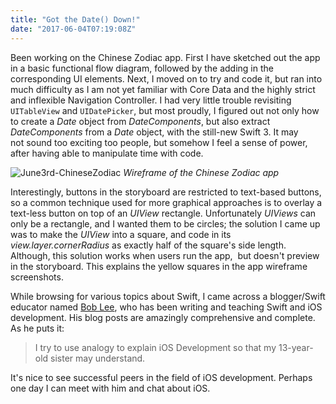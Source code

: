 ```yaml
---
title: "Got the Date() Down!"
date: "2017-06-04T07:19:08Z"
---
```


Been working on the Chinese Zodiac app. First I have sketched out the app in a basic functional flow diagram, followed by the adding in the corresponding UI elements. Next, I moved on to try and code it, but ran into much difficulty as I am not yet familiar with Core Data and the highly strict and inflexible Navigation Controller. I had very little trouble revisiting `UITableView` and `UIDatePicker`, but most proudly, I figured out not only how to create a _Date_ object from _DateComponents_, but also extract _DateComponents_ from a _Date_ object, with the still-new Swift 3. It may not sound too exciting too people, but somehow I feel a sense of power, after having able to manipulate time with code.

![June3rd-ChineseZodiac](https://res.cloudinary.com/solid-apps-inc/image/upload/v1650749215/SolidAppsAsset/2017/Screenshot_of_Chinese_Zodiac_app_June_3_2017_j3rfqy.png)
*Wireframe of the Chinese Zodiac app*

Interestingly, buttons in the storyboard are restricted to text-based buttons, so a common technique used for more graphical approaches is to overlay a text-less button on top of an _UIView_ rectangle. Unfortunately _UIViews_ can only be a rectangle, and I wanted them to be circles; the solution I came up was to make the _UIView_ into a square, and code in its _view.layer.cornerRadius_ as exactly half of the square's side length. Although, this solution works when users run the app,  but doesn't preview in the storyboard. This explains the yellow squares in the app wireframe screenshots.

While browsing for various topics about Swift, I came across a blogger/Swift educator named [Bob Lee](https://www.bobthedeveloper.io/), who has been writing and teaching Swift and iOS development. His blog posts are amazingly comprehensive and complete. As he puts it:

> I try to use analogy to explain iOS Development so that my 13-year-old sister may understand.

It's nice to see successful peers in the field of iOS development. Perhaps one day I can meet with him and chat about iOS.
